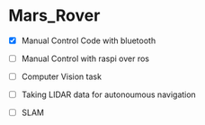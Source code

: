 # Mars_Rover
- [x] Manual Control Code with bluetooth
- [ ] Manual Control with raspi over ros
- [ ] Computer Vision task
- [ ] Taking LIDAR data for autonoumous navigation
- [ ] SLAM
 

